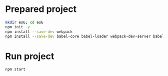 # Prepared project

~~~ bash
mkdir es6; cd es6
npm init -y
npm install --save-dev webpack
npm install --save-dev babel-core babel-loader webpack-dev-server babel-preset-es2015 babel-polyfill
~~~


# Run project

~~~ bash
npm start
~~~
